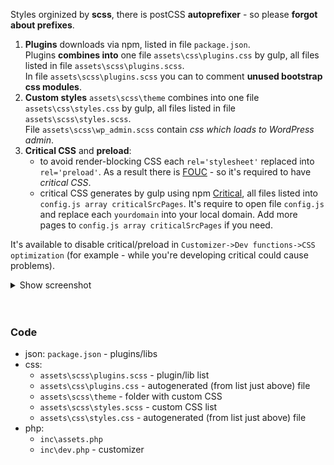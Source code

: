Styles orginized by **scss**, there is postCSS **autoprefixer** - so please **forgot about prefixes**.
1. **Plugins** downloads via npm, listed in file `package.json`.  
Plugins **combines into** one file `assets\css\plugins.css` by gulp, all files listed in file `assets\scss\plugins.scss`.  
In file `assets\scss\plugins.scss` you can to comment **unused bootstrap css modules**.  
2. **Custom styles** `assets\scss\theme` combines into one file `assets\css\styles.css` by gulp, all files listed in file `assets\scss\styles.scss`.  
File `assets\scss\wp_admin.scss` contain *css which loads to WordPress admin*.
3. **Critical CSS** and **preload**:
   * to avoid render-blocking CSS each `rel='stylesheet'` replaced into `rel='preload'`. As a result there is [FOUC](https://en.wikipedia.org/wiki/Flash_of_unstyled_content) - so it's required to have *critical CSS*.
   * critical CSS generates by gulp using npm [Critical](https://www.npmjs.com/package/critical), all files listed into `config.js array criticalSrcPages`. It's require to open file `config.js` and replace each `yourdomain` into your local domain. Add more pages to `config.js array criticalSrcPages` if you need.

It's available to disable critical/preload in `Customizer->Dev functions->CSS optimization` (for example - while you're developing critical could cause problems).
<details><summary>Show screenshot</summary>
 <img src="https://raw.githubusercontent.com/wiki/chyvak1831/starter/screenshots/css_optimization.jpg" alt="Customizer - CSS optimization">
</details>
<br><br>



### Code
* json: `package.json` - plugins/libs
* css: 
     * `assets\scss\plugins.scss` - plugin/lib list
     * `assets\css\plugins.css` - autogenerated (from list just above) file
     * `assets\scss\theme` - folder with custom CSS
     * `assets\scss\styles.scss` - custom CSS list
     * `assets\css\styles.css` - autogenerated (from list just above) file
* php:
     * `inc\assets.php`
     * `inc\dev.php` - customizer